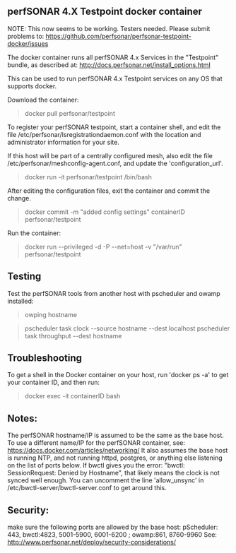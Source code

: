 ## perfSONAR 4.X Testpoint docker container

NOTE: This now seems to be working. Testers needed. Please submit problems to:
  https://github.com/perfsonar/perfsonar-testpoint-docker/issues

The docker container runs all perfSONAR 4.x Services in the "Testpoint" bundle, as described at:
http://docs.perfsonar.net/install_options.html

This can be used to run perfSONAR 4.x Testpoint services on any OS that supports docker.

Download the container:
>docker pull perfsonar/testpoint

To register your perfSONAR testpoint, start a container shell, and edit the file
/etc/perfsonar/lsregistrationdaemon.conf with the location and administrator information for your site.

If this host will be part of a centrally configured mesh, also edit the file 
/etc/perfsonar/meshconfig-agent.conf, and update the 'configuration_url'.

>docker run -it perfsonar/testpoint /bin/bash

After editing the configuration files, exit the container and commit the change.
> docker commit -m "added config settings" containerID perfsonar/testpoint

Run the container:
>docker run --privileged -d -P --net=host -v "/var/run" perfsonar/testpoint

## Testing

Test the perfSONAR tools from another host with pscheduler and owamp installed:
>owping hostname

>pscheduler task clock --source hostname --dest localhost
>pscheduler task throughput --dest hostname

## Troubleshooting

To get a shell in the Docker container on your host, run 'docker ps -a' to get your container ID, 
and then run:
>docker exec -it containerID bash

## Notes:
The perfSONAR hostname/IP is assumed to be the same as the base host. To use a different
name/IP for the perfSONAR container, see: https://docs.docker.com/articles/networking/
It also assumes the base host is running NTP, and not running httpd, postgres, or anything else 
listening on the list of ports below. If bwctl gives you the error: "bwctl: SessionRequest: Denied by Hostname",
that likely means the clock is not synced well enough. You can uncomment the line 'allow_unsync' in
/etc/bwctl-server/bwctl-server.conf to get around this.

## Security:
make sure the following ports are allowed by the base host:
 pScheduler: 443, bwctl:4823, 5001-5900, 6001-6200 ; owamp:861, 8760-9960
See: http://www.perfsonar.net/deploy/security-considerations/


